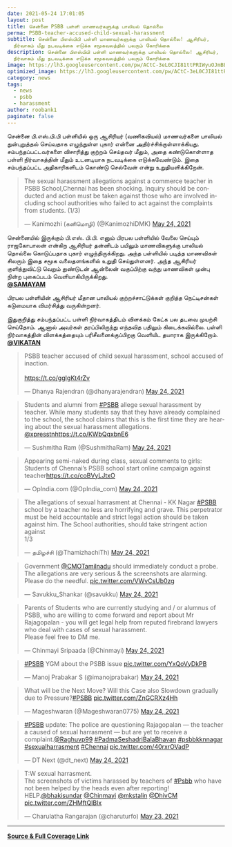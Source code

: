 ```yaml
---
date: 2021-05-24 17:01:05
layout: post
title: சென்னை PSBB பள்ளி மாணவர்களுக்கு பாலியல் தொல்லை
perma: PSBB-teacher-accused-child-sexual-harassment
subtitle: சென்னை பிஎஸ்பிபி பள்ளி மாணவர்களுக்கு பாலியல் தொல்லை! ஆசிரியர்,
  நிர்வாகம் மீது நடவடிக்கை எடுக்க சமூகவலத்தில் பலரும் கோரிக்கை
description: சென்னை பிஎஸ்பிபி பள்ளி மாணவர்களுக்கு பாலியல் தொல்லை! ஆசிரியர்,
  நிர்வாகம் மீது நடவடிக்கை எடுக்க சமூகவலத்தில் பலரும் கோரிக்கை
image: https://lh3.googleusercontent.com/pw/ACtC-3eL0CJI81ttPRIWyuOJmBBOsMPpKRkbGVx6oB8ZqWzUAQLT2w9LU7MHz3YITXtZC_uONUg8gVgq_tqa-bq5RZ759XOEnM0KEW53gQ3RovJFji90KU9RtcyUXlxouX040BXJ51A81RS-V65g1j9C3UfKWg=w1129-h635-no?authuser=0
optimized_image: https://lh3.googleusercontent.com/pw/ACtC-3eL0CJI81ttPRIWyuOJmBBOsMPpKRkbGVx6oB8ZqWzUAQLT2w9LU7MHz3YITXtZC_uONUg8gVgq_tqa-bq5RZ759XOEnM0KEW53gQ3RovJFji90KU9RtcyUXlxouX040BXJ51A81RS-V65g1j9C3UfKWg=w1129-h635-no?authuser=0
category: news
tags:
  - news
  - psbb
  - harassment
author: roobank1
paginate: false
---
```

சென்னை பி.எஸ்.பி.பி பள்ளியில் ஒரு ஆசிரியர் (வணிகவியல்) மாணவர்களை பாலியல் துன்புறுத்தல் செய்வதாக எழுந்துள்ள புகார் என்னை அதிர்ச்சிக்குள்ளாக்கியது. சம்பந்தப்பட்டவர்களை விசாரித்து குற்றம் செய்தவர் மீதும், அதை கண்டுகொள்ளாத பள்ளி நிர்வாகத்தின் மீதும் உடனடியாக நடவடிக்கை எடுக்கவேண்டும். இதை சம்பந்தப்பட்ட அதிகாரிகளிடம் கொண்டு செல்வேன் என்று உறுதியளிக்கிறேன்.

<!--StartFragment-->

<blockquote class="twitter-tweet"><p lang="en" dir="ltr">The sexual harassment allegations against a commerce teacher in PSBB School,Chennai has been shocking. Inquiry should be conducted and action must be taken against those who are involved including school authorities who failed to act against the complaints from students. (1/3)</p>&mdash; Kanimozhi (கனிமொழி) (@KanimozhiDMK) <a href="https://twitter.com/KanimozhiDMK/status/1396690994746183683?ref_src=twsrc%5Etfw">May 24, 2021</a></blockquote> <script async src="https://platform.twitter.com/widgets.js" charset="utf-8"></script>

<!--EndFragment-->

<!--StartFragment-->

சென்னையில் இருக்கும் பி.எஸ். பி.பி. எனும் பிரபல பள்ளியில் வேலை செய்யும் ராஜகோபாலன் என்கிற ஆசிரியர் தன்னிடம் பயிலும் மாணவிகளுக்கு பாலியல் தொல்லை கொடுப்பதாக புகார் எழுந்திருக்கிறது. அந்த பள்ளியில் படித்த மாணவிகள் சிலரும் இதை சமூக வலைதளங்களில் உறுதி செய்துள்ளனர். அந்த ஆசிரியர் குளித்துவிட்டு வெறும் துண்டுடன் ஆன்லைன் வகுப்பிற்கு வந்து மாணவிகள் முன்பு நின்ற புகைப்படம் வெளியாகியிருக்கிறது.
<a href="https://tamil.samayam.com/tamil-cinema/movie-news/sexual-harassment-complaint-against-psbb-teacher-chinmayi-supports-students/articleshow/82902749.cms" target="_blank">
<br><b>@SAMAYAM</b>
</a>


பிரபல பள்ளியின் ஆசிரியர் மீதான பாலியல் குற்றச்சாட்டுக்கள் குறித்த நெட்டிசன்கள் கடுமையாக விமர்சித்து வருகின்றனர்.

இதுகுறித்து சம்பந்தப்பட்ட பள்ளி நிர்வாகத்திடம் விளக்கம் கேட்க பல தடவை முயற்சி செய்தோம். ஆனால் அவர்கள் தரப்பிலிருந்து எந்தவித பதிலும் கிடைக்கவில்லை. பள்ளி நிர்வாகத்தின் விளக்கத்தையும் பரிசீலனைக்குப்பிறகு வெளியிட தயாராக இருக்கிறோம்.
<a href="https://www.vikatan.com/news/crime/student-complaint-against-teacher-in-chennai" target="_blank">
<br><b>@VIKATAN</b>
</a>

<!--EndFragment-->

<!--StartFragment-->

<blockquote class="twitter-tweet"><p lang="en" dir="ltr">PSBB teacher accused of child sexual harassment, school accused of inaction.<br><br> <a href="https://t.co/ggIgKt4rZv">https://t.co/ggIgKt4rZv</a></p>&mdash; Dhanya Rajendran (@dhanyarajendran) <a href="https://twitter.com/dhanyarajendran/status/1396779724978806790?ref_src=twsrc%5Etfw">May 24, 2021</a></blockquote> <script async src="https://platform.twitter.com/widgets.js" charset="utf-8"></script>

<!--EndFragment-->

<!--StartFragment-->

<blockquote class="twitter-tweet"><p lang="en" dir="ltr">Students and alumni from <a href="https://twitter.com/hashtag/PSBB?src=hash&amp;ref_src=twsrc%5Etfw">#PSBB</a> allege sexual harassment by teacher. While many students say that they have already complained to the school, the school claims that this is the first time they are hearing about the sexual harassment allegations. <a href="https://twitter.com/xpresstn?ref_src=twsrc%5Etfw">@xpresstn</a><a href="https://t.co/KWbQqxbnE6">https://t.co/KWbQqxbnE6</a></p>&mdash; Sushmitha Ram (@SushmithaRam) <a href="https://twitter.com/SushmithaRam/status/1396773312135450625?ref_src=twsrc%5Etfw">May 24, 2021</a></blockquote> <script async src="https://platform.twitter.com/widgets.js" charset="utf-8"></script>

<!--EndFragment-->

<!--StartFragment-->

<blockquote class="twitter-tweet"><p lang="en" dir="ltr">Appearing semi-naked during class, sexual comments to girls: Students of Chennai’s PSBB school start online campaign against teacher<a href="https://t.co/coBVyLJtxO">https://t.co/coBVyLJtxO</a></p>&mdash; OpIndia.com (@OpIndia_com) <a href="https://twitter.com/OpIndia_com/status/1396711371207630848?ref_src=twsrc%5Etfw">May 24, 2021</a></blockquote> <script async src="https://platform.twitter.com/widgets.js" charset="utf-8"></script>

<!--EndFragment-->

<!--StartFragment-->

<blockquote class="twitter-tweet"><p lang="en" dir="ltr">The allegations of sexual harrasment at Chennai - KK Nagar <a href="https://twitter.com/hashtag/PSBB?src=hash&amp;ref_src=twsrc%5Etfw">#PSBB</a> school by a teacher no less are horrifying and grave. This perpetrator must be held accountable and strict legal action should be taken against him. The School authorities, should take stringent action against<br>1/3</p>&mdash; தமிழச்சி (@ThamizhachiTh) <a href="https://twitter.com/ThamizhachiTh/status/1396710121766473728?ref_src=twsrc%5Etfw">May 24, 2021</a></blockquote> <script async src="https://platform.twitter.com/widgets.js" charset="utf-8"></script>

<!--EndFragment-->

<!--StartFragment-->

<blockquote class="twitter-tweet"><p lang="en" dir="ltr">Government <a href="https://twitter.com/CMOTamilnadu?ref_src=twsrc%5Etfw">@CMOTamilnadu</a> should immediately conduct a probe. The allegations are very serious &amp; the screenshots are alarming. Please do the needful. <a href="https://t.co/VWvCsUb0zg">pic.twitter.com/VWvCsUb0zg</a></p>&mdash; Savukku_Shankar (@savukku) <a href="https://twitter.com/savukku/status/1396668368476798976?ref_src=twsrc%5Etfw">May 24, 2021</a></blockquote> <script async src="https://platform.twitter.com/widgets.js" charset="utf-8"></script>

<!--EndFragment-->

<!--StartFragment-->

<blockquote class="twitter-tweet"><p lang="en" dir="ltr">Parents of Students who are currently studying and / or alumnus of PSBB, who are willing to come forward and report about Mr Rajagopalan - you will get legal help from reputed firebrand lawyers who deal with cases of sexual harassment. <br>Please feel free to DM me.</p>&mdash; Chinmayi Sripaada (@Chinmayi) <a href="https://twitter.com/Chinmayi/status/1396741613968236546?ref_src=twsrc%5Etfw">May 24, 2021</a></blockquote> <script async src="https://platform.twitter.com/widgets.js" charset="utf-8"></script>

<!--EndFragment-->

<!--StartFragment-->

<blockquote class="twitter-tweet"><p lang="en" dir="ltr"><a href="https://twitter.com/hashtag/PSBB?src=hash&amp;ref_src=twsrc%5Etfw">#PSBB</a> YGM about the PSBB issue <a href="https://t.co/YxQoVyDkPB">pic.twitter.com/YxQoVyDkPB</a></p>&mdash; Manoj Prabakar S (@imanojprabakar) <a href="https://twitter.com/imanojprabakar/status/1396717377119657990?ref_src=twsrc%5Etfw">May 24, 2021</a></blockquote> <script async src="https://platform.twitter.com/widgets.js" charset="utf-8"></script>

<!--EndFragment-->

<!--StartFragment-->

<blockquote class="twitter-tweet"><p lang="en" dir="ltr">What will be the Next Move? Will this Case also Slowdown gradually due to Pressure?<a href="https://twitter.com/hashtag/PSBB?src=hash&amp;ref_src=twsrc%5Etfw">#PSBB</a> <a href="https://t.co/ZnGCRXz4Hh">pic.twitter.com/ZnGCRXz4Hh</a></p>&mdash; Mageshwaran (@Mageshwaran0775) <a href="https://twitter.com/Mageshwaran0775/status/1396783504499765250?ref_src=twsrc%5Etfw">May 24, 2021</a></blockquote> <script async src="https://platform.twitter.com/widgets.js" charset="utf-8"></script>

<!--EndFragment-->

<!--StartFragment-->

<blockquote class="twitter-tweet"><p lang="en" dir="ltr"><a href="https://twitter.com/hashtag/PSBB?src=hash&amp;ref_src=twsrc%5Etfw">#PSBB</a> update: The police are questioning Rajagopalan — the teacher a caused of sexual harrasment — but are yet to receive a complaint.<a href="https://twitter.com/Raghuvp99?ref_src=twsrc%5Etfw">@Raghuvp99</a> <a href="https://twitter.com/hashtag/PadmaSeshadriBalaBhavan?src=hash&amp;ref_src=twsrc%5Etfw">#PadmaSeshadriBalaBhavan</a> <a href="https://twitter.com/hashtag/psbbkknnagar?src=hash&amp;ref_src=twsrc%5Etfw">#psbbkknnagar</a> <a href="https://twitter.com/hashtag/sexualharrasment?src=hash&amp;ref_src=twsrc%5Etfw">#sexualharrasment</a> <a href="https://twitter.com/hashtag/Chennai?src=hash&amp;ref_src=twsrc%5Etfw">#Chennai</a> <a href="https://t.co/40rxrOVadP">pic.twitter.com/40rxrOVadP</a></p>&mdash; DT Next (@dt_next) <a href="https://twitter.com/dt_next/status/1396795433947566085?ref_src=twsrc%5Etfw">May 24, 2021</a></blockquote> <script async src="https://platform.twitter.com/widgets.js" charset="utf-8"></script>

<!--EndFragment-->

<!--StartFragment-->

<blockquote class="twitter-tweet"><p lang="en" dir="ltr">T:W sexual harrasment.<br>The screenshots of victims harassed by teachers of <a href="https://twitter.com/hashtag/Psbb?src=hash&amp;ref_src=twsrc%5Etfw">#Psbb</a> who have not been helped by the heads even after reporting!<br>HELP.<a href="https://twitter.com/bhakisundar?ref_src=twsrc%5Etfw">@bhakisundar</a> <a href="https://twitter.com/Chinmayi?ref_src=twsrc%5Etfw">@Chinmayi</a> <a href="https://twitter.com/mkstalin?ref_src=twsrc%5Etfw">@mkstalin</a> <a href="https://twitter.com/DhivCM?ref_src=twsrc%5Etfw">@DhivCM</a> <a href="https://t.co/ZHMftQIBlx">pic.twitter.com/ZHMftQIBlx</a></p>&mdash; Charulatha Rangarajan (@charuturfo) <a href="https://twitter.com/charuturfo/status/1396519260558479364?ref_src=twsrc%5Etfw">May 23, 2021</a></blockquote> <script async src="https://platform.twitter.com/widgets.js" charset="utf-8"></script>

<!--EndFragment-->
- - -
<a href="https://news.google.com/stories/CAAqOQgKIjNDQklTSURvSmMzUnZjbmt0TXpZd1NoTUtFUWl0NS12c2tvQU1FWlFCSENoeXRJT3RLQUFQAQ?hl=en-IN&gl=IN&ceid=IN%3Aen" target="_blank">
<b>Source & Full Coverage Link</b>
</a>